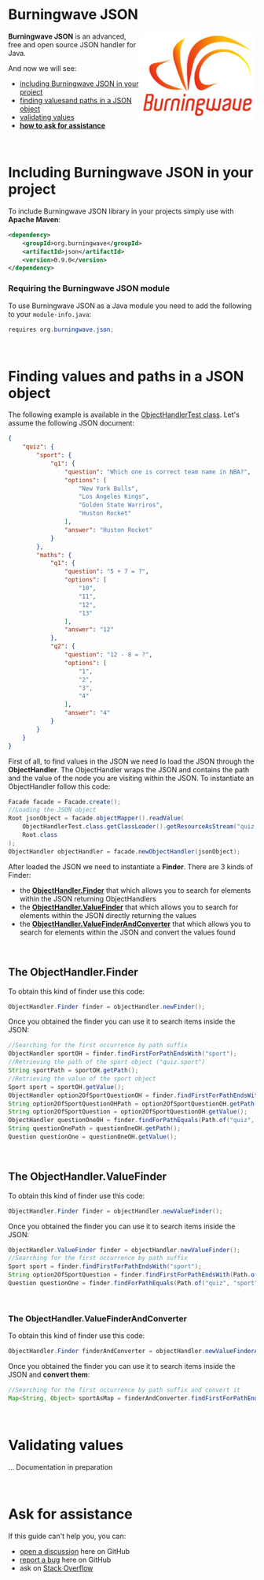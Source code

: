 # Burningwave JSON

<a href="https://www.burningwave.org">
<img src="https://raw.githubusercontent.com/burningwave/burningwave.github.io/main/logo.png" alt="logo.png" height="180px" align="right"/>
</a>

**Burningwave JSON** is an advanced, free and open source JSON handler for Java.

And now we will see:
* [including Burningwave JSON in your project](#Including-Burningwave-JSON-in-your-project)
* [finding values ​​and paths in a JSON object](#Finding-values-and-paths-in-a-JSON-object)
* [validating values](#Validating-values)
* [**how to ask for assistance**](#Ask-for-assistance)

<br/>

# <a name="Including-Burningwave-JSON-in-your-project"></a>Including Burningwave JSON in your project 
To include Burningwave JSON library in your projects simply use with **Apache Maven**:

```xml
<dependency>
    <groupId>org.burningwave</groupId>
    <artifactId>json</artifactId>
    <version>0.9.0</version>
</dependency>
```

### Requiring the Burningwave JSON module

To use Burningwave JSON as a Java module you need to add the following to your `module-info.java`: 

```java
requires org.burningwave.json;
```

<br/>

# <a name="Finding-values-and-paths-in-a-JSON-object"></a>Finding values ​​and paths in a JSON object
The following example is available in the [ObjectHandlerTest class](https://github.com/burningwave/json/blob/main/src/test/java/org/burningwave/json/ObjectHandlerTest.java).
Let's assume the following JSON document:

```json
{
    "quiz": {
        "sport": {
            "q1": {
                "question": "Which one is correct team name in NBA?",
                "options": [
                    "New York Bulls",
                    "Los Angeles Kings",
                    "Golden State Warriros",
                    "Huston Rocket"
                ],
                "answer": "Huston Rocket"
            }
        },
        "maths": {
            "q1": {
                "question": "5 + 7 = ?",
                "options": [
                    "10",
                    "11",
                    "12",
                    "13"
                ],
                "answer": "12"
            },
            "q2": {
                "question": "12 - 8 = ?",
                "options": [
                    "1",
                    "2",
                    "3",
                    "4"
                ],
                "answer": "4"
            }
        }
    }
}
```
First of all, to find values in the JSON we need lo load the JSON through the **ObjectHandler**. The ObjectHandler wraps the JSON and contains the path and the value of the node you are visiting within the JSON. To instantiate an ObjectHandler follow this code:

```java
Facade facade = Facade.create();
//Loading the JSON object 
Root jsonObject = facade.objectMapper().readValue(
    ObjectHandlerTest.class.getClassLoader().getResourceAsStream("quiz.json"),
    Root.class
);
ObjectHandler objectHandler = facade.newObjectHandler(jsonObject);
```

After loaded the JSON we need to instantiate a **Finder**. There are 3 kinds of Finder:
* the [**ObjectHandler.Finder**](#The-ObjectHandlerFinder) that which allows you to search for elements within the JSON ​​returning ObjectHandlers
* the [**ObjectHandler.ValueFinder**](#The-ObjectHandlerValueFinder) that which allows you to search for elements within the JSON ​​directly returning the values
* the [**ObjectHandler.ValueFinderAndConverter**](#The-ObjectHandlerValueFinderAndConverter) that which allows you to search for elements within the JSON ​​and convert the values found

<br/>

## The ObjectHandler.Finder
To obtain this kind of finder use this code:
```java
ObjectHandler.Finder finder = objectHandler.newFinder();
```
Once you obtained the finder you can use it to search items inside the JSON:
```java
//Searching for the first occurrence by path suffix
ObjectHandler sportOH = finder.findFirstForPathEndsWith("sport");
//Retrieving the path of the sport object ("quiz.sport")
String sportPath = sportOH.getPath();
//Retrieving the value of the sport object
Sport sport = sportOH.getValue();
ObjectHandler option2OfSportQuestionOH = finder.findFirstForPathEndsWith(Path.of("sport", "q1", "options[1]"));
String option2OfSportQuestionOHPath = option2OfSportQuestionOH.getPath();
String option2OfSportQuestion = option2OfSportQuestionOH.getValue();
ObjectHandler questionOneOH = finder.findForPathEquals(Path.of("quiz", "sport", "q1"));
String questionOnePath = questionOneOH.getPath();
Question questionOne = questionOneOH.getValue();
```

<br/>

## The ObjectHandler.ValueFinder
To obtain this kind of finder use this code:
```java
ObjectHandler.Finder finder = objectHandler.newValueFinder();
```
Once you obtained the finder you can use it to search items inside the JSON:

```java
ObjectHandler.ValueFinder finder = objectHandler.newValueFinder();
//Searching for the first occurrence by path suffix
Sport sport = finder.findFirstForPathEndsWith("sport");
String option2OfSportQuestion = finder.findFirstForPathEndsWith(Path.of("sport", "q1", "options[1]"));
Question questionOne = finder.findForPathEquals(Path.of("quiz", "sport", "q1"));
```

<br/>

### The ObjectHandler.ValueFinderAndConverter
To obtain this kind of finder use this code:
```java
ObjectHandler.Finder finderAndConverter = objectHandler.newValueFinderAndConverter();
```
Once you obtained the finder you can use it to search items inside the JSON and **convert them**:
```java
//Searching for the first occurrence by path suffix and convert it
Map<String, Object> sportAsMap = finderAndConverter.findFirstForPathEndsWith("sport");
```
<br />

# <a name="Validating-values"></a>Validating values
... Documentation in preparation

<br />

# <a name="Ask-for-assistance"></a>Ask for assistance
If this guide can't help you, you can:
* [open a discussion](https://github.com/burningwave/json/discussions) here on GitHub
* [report a bug](https://github.com/burningwave/json/issues) here on GitHub
* ask on [Stack Overflow](https://stackoverflow.com/search?q=burningwave)
